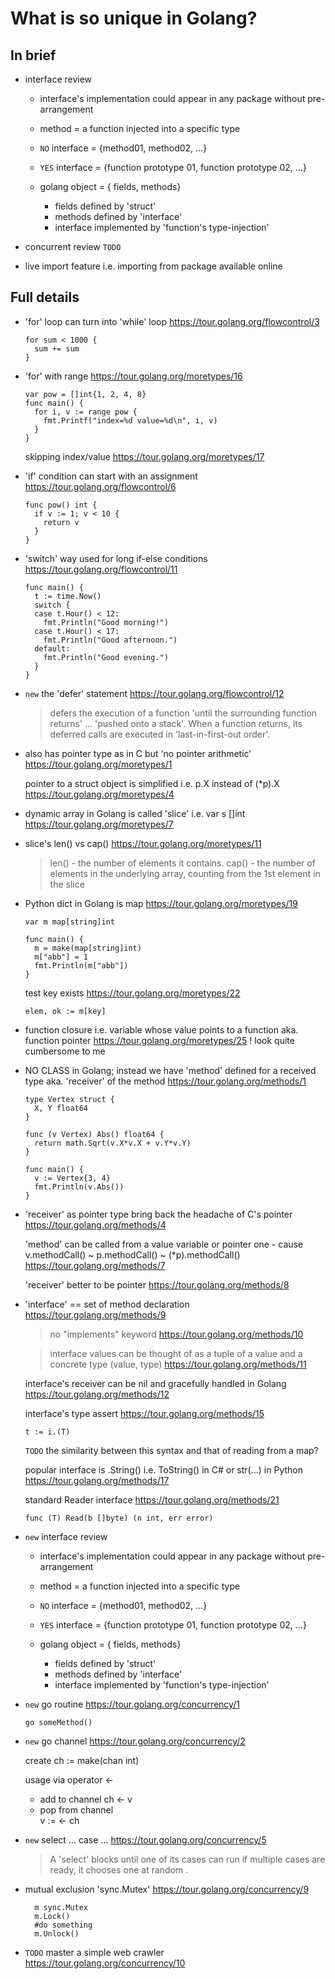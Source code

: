 What is so unique in Golang?
===

In brief
---
  
- interface review
  - interface's implementation could appear in any package without pre-arrangement
  - method = a function injected into a specific type
  - `NO` interface = {method01, method02, ...}
  - `YES` interface = {function prototype 01, function prototype 02, ...}

  - golang object = { fields, methods}
    + fields  defined by 'struct'
    + methods defined by 'interface'
    + interface implemented by 'function's type-injection'
    
- concurrent review `TODO`

- live import feature i.e. importing from package available online 
    

Full details
---
- 'for' loop can turn into 'while' loop
  https://tour.golang.org/flowcontrol/3
  
  ```
  for sum < 1000 {
    sum += sum
  }
  ```
  
- 'for' with range
  https://tour.golang.org/moretypes/16
  
  ```
  var pow = []int{1, 2, 4, 8}
  func main() {
    for i, v := range pow {
      fmt.Printf("index=%d value=%d\n", i, v)
    }
  }
  ```
  
  skipping index/value 
  https://tour.golang.org/moretypes/17


- 'if' condition can start with an assignment
  https://tour.golang.org/flowcontrol/6
  
  ```
  func pow() int {
    if v := 1; v < 10 {
      return v
    }
  }
  ```

- 'switch' way used for long if-else conditions
  https://tour.golang.org/flowcontrol/11
  
  ```
  func main() {
    t := time.Now()
    switch {
    case t.Hour() < 12:
      fmt.Println("Good morning!")
    case t.Hour() < 17:
      fmt.Println("Good afternoon.")
    default:
      fmt.Println("Good evening.")
    }
  }

  ```
  
- `new` the 'defer' statement
  https://tour.golang.org/flowcontrol/12
  > defers the execution of a function 'until the surrounding function returns'
  > ... 'pushed onto a stack'. When a function returns, its deferred calls are executed in 'last-in-first-out order'.
    
- also has pointer type as in C but 'no pointer arithmetic'
  https://tour.golang.org/moretypes/1
  
  pointer to a struct object is simplified i.e. p.X instead of (*p).X
  https://tour.golang.org/moretypes/4

- dynamic array in Golang is called 'slice' i.e. var s []int
  https://tour.golang.org/moretypes/7
  
- slice's len() vs cap()
  https://tour.golang.org/moretypes/11
  > len() - the number of elements it contains.
  > cap() - the number of elements in the underlying array, counting from the 1st element in the slice

- Python dict in Golang is map
  https://tour.golang.org/moretypes/19
  
  ```
  var m map[string]int
  
  func main() {
  	m = make(map[string]int)
  	m["abb"] = 1
  	fmt.Println(m["abb"])
  }
  ```
  
  test key exists
  https://tour.golang.org/moretypes/22
  ```
  elem, ok := m[key]
  ```
  
- function closure i.e. variable whose value points to a function aka. function pointer
  https://tour.golang.org/moretypes/25
  ! look quite cumbersome to me
  
- NO CLASS in Golang; instead we have 'method' defined for a received type aka. 'receiver' of the method
  https://tour.golang.org/methods/1
  ```
  type Vertex struct {
    X, Y float64
  }
  
  func (v Vertex) Abs() float64 {
    return math.Sqrt(v.X*v.X + v.Y*v.Y)
  }
  
  func main() {
    v := Vertex{3, 4}
    fmt.Println(v.Abs())
  }
  ```
  
- 'receiver' as pointer type bring back the headache of C's pointer
  https://tour.golang.org/methods/4
  
  'method' can be called from a value variable or pointer one - cause v.methodCall() ~ p.methodCall() ~ (*p).methodCall()
  https://tour.golang.org/methods/7
  
  'receiver' better to be pointer
  https://tour.golang.org/methods/8
  
- 'interface' == set of method declaration
  https://tour.golang.org/methods/9
  
  > no "implements" keyword
  https://tour.golang.org/methods/10
  
  > interface values can be thought of as a tuple of a value and a concrete type (value, type)
  https://tour.golang.org/methods/11
  
  interface's receiver can be nil and gracefully handled in Golang
  https://tour.golang.org/methods/12
  
  interface's type assert 
  https://tour.golang.org/methods/15
  ```
  t := i.(T)
  ```
  `TODO` the similarity between this syntax and that of reading from a map?
  
  popular interface is .String() i.e. ToString() in C# or str(...) in Python
  https://tour.golang.org/methods/17
  
  standard Reader interface
  https://tour.golang.org/methods/21
  ```
  func (T) Read(b []byte) (n int, err error)
  ```
  
- `new` interface review
  - interface's implementation could appear in any package without pre-arrangement
  - method = a function injected into a specific type
  - `NO` interface = {method01, method02, ...}
  - `YES` interface = {function prototype 01, function prototype 02, ...}

  - golang object = { fields, methods}
    + fields  defined by 'struct'
    + methods defined by 'interface'
    + interface implemented by 'function's type-injection'
    
- `new` go routine 
  https://tour.golang.org/concurrency/1
  ```
  go someMethod()
  ```
  
- `new` go channel
  https://tour.golang.org/concurrency/2

  create
  ch := make(chan int)
  
  usage via operator <-
  - add to channel
    ch <- v
  - pop from channel  
    v := <- ch

- `new` select ... case ...
  https://tour.golang.org/concurrency/5
  > A 'select' blocks until one of its cases can run
  > if multiple cases are ready, it chooses one at random .
  
- mutual exclusion 'sync.Mutex'
  https://tour.golang.org/concurrency/9
  ```
	m sync.Mutex
	m.Lock()
	#do something
	m.Unlock()
  ```
  
- `TODO` master a simple web crawler
  https://tour.golang.org/concurrency/10
